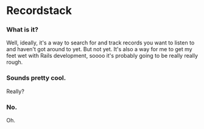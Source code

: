 # Recordstack

### What is it?
Well, ideally, it's a way to search for and track records you want to listen to and haven't got around to yet. But not yet. It's also a way for me to get my feet wet with Rails development, soooo it's probably going to be really really rough.

### Sounds pretty cool.
Really?

### No.
Oh.
